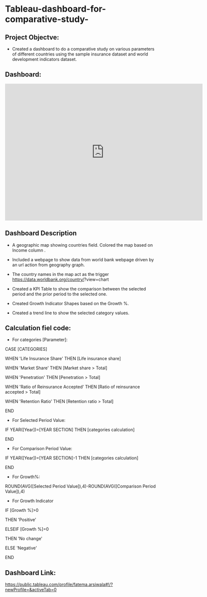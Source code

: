 # Tableau-dashboard-for-comparative-study-

## Project Objectve:

- Created a dashboard to do a comparative study on various parameters of different countries using the sample insurance dataset and world development indicators dataset.

## Dashboard:

<iframe sealmless frameborder="0" src="https://public.tableau.com/profile/fatema.arsiwala#!/?newProfile=&activeTab=0" width="650" height="450" scrolling="yes"></iframe>

 
 ## Dashboard Description
 
- A geographic map showing countries field. Colored the map based on Income column .

- Included a webpage to show data from world bank webpage driven by an url action from geography graph.

 - The country names in the map act as the trigger  https://data.worldbank.org/country/<country>?view=chart

- Created a KPI Table to show the comparison between the selected period and the prior period to the selected one.

- Created Growth Indicator Shapes based on the Growth %.

- Created a trend line to show the selected category values.

## Calculation fiel code:

- For categories [Parameter]:

CASE [CATEGORIES]

WHEN 'Life Insurance Share' THEN [Life insurance share]

WHEN 'Market Share' THEN [Market share > Total]

WHEN 'Penetration' THEN [Penetration > Total]

WHEN 'Ratio of Reinsurance Accepted' THEN [Ratio of reinsurance accepted > Total]

WHEN 'Retention Ratio' THEN [Retention ratio > Total]

END

- For Selected Period Value:

IF YEAR([Year])=[YEAR SECTION] THEN [categories calculation]

END

- For Comparison Period Value:

IF YEAR([Year])=[YEAR SECTION]-1 THEN [categories calculation]

END

- For Growth%:

ROUND(AVG([Selected Period Value]),4)-ROUND(AVG([Comparison Period Value]),4)

- For Growth Indicator

IF [Growth %]>0

THEN 'Positive'

ELSEIF [Growth %]=0

THEN 'No change'

ELSE 'Negative'

END

## Dashboard Link:

https://public.tableau.com/profile/fatema.arsiwala#!/?newProfile=&activeTab=0



 
